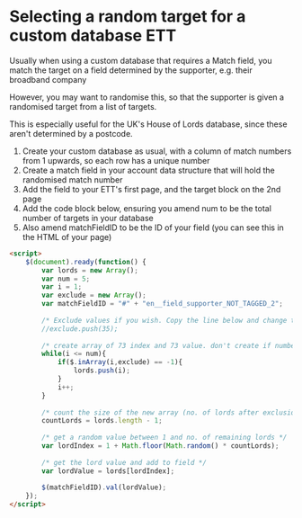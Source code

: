 # Selecting a random target for a custom database ETT

Usually when using a custom database that requires a Match field, you match the target
on a field determined by the supporter, e.g. their broadband company

However, you may want to randomise this, so that the supporter is given a randomised target from a list of targets.

This is especially useful for the UK's House of Lords database, since these aren't determined by a postcode.

1) Create your custom database as usual, with a column of match numbers from 1 upwards, so each row has a unique number
2) Create a match field in your account data structure that will hold the randomised match number
3) Add the field to your ETT's first page, and the target block on the 2nd page
4) Add the code block below, ensuring you amend num to be the total number of targets in your database
5) Also amend matchFieldID to be the ID of your field (you can see this in the HTML of your page)


```html
<script>
    $(document).ready(function() {
        var lords = new Array();
        var num = 5;
        var i = 1;
        var exclude = new Array();
        var matchFieldID = "#" + "en__field_supporter_NOT_TAGGED_2";
        
        /* Exclude values if you wish. Copy the line below and change the number */
        //exclude.push(35);
        
        /* create array of 73 index and 73 value. don't create if number matches forbidden numbers */
        while(i <= num){
        	if($.inArray(i,exclude) == -1){
        		lords.push(i);
        	}
        	i++;
        }
        
        /* count the size of the new array (no. of lords after exclusions). minus 1 because 0 is an array index */
        countLords = lords.length - 1;
        
        /* get a random value between 1 and no. of remaining lords */
        var lordIndex = 1 + Math.floor(Math.random() * countLords);
        
        /* get the lord value and add to field */
        var lordValue = lords[lordIndex];
        
        $(matchFieldID).val(lordValue);
    });
</script>
```
